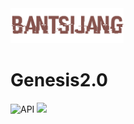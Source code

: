 <img src="https://raw.githubusercontent.com/LebogangBantsijang/KxGenesis/master/profile-image.png" height="56">

# Genesis2.0
![API](https://img.shields.io/badge/Android-21+-brightgreen.svg) ![](https://www.code-inspector.com/project/18229/score/svg)
